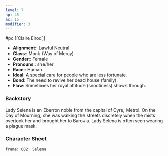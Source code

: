 ```yaml
---
level: 7
hp: 45
ac: 15
modifier: 3
---
```

 #pc [[Claire Elrod]]

* **Alignment**:: Lawful Neutral
* **Class**:: Monk (Way of Mercy)
* **Gender**:: Female
* **Pronouns**:: she/her
* **Race**:: Human
* **Ideal**: A special care for people who are less fortunate.
* **Bond**: The need to revive her dead house (family).
* **Flaw**: Sometimes her royal attitude (snootiness) shows through.

### Backstory

Lady Selena is an Eberron noble from the capital of Cyre, Metrol. On the Day of Mourning, she was walking the streets discretely when the mists overtook her and brought her to Barovia. Lady Selena is often seen wearing a plague mask.

### Character Sheet

```custom-frames
frame: C02: Selena
```
